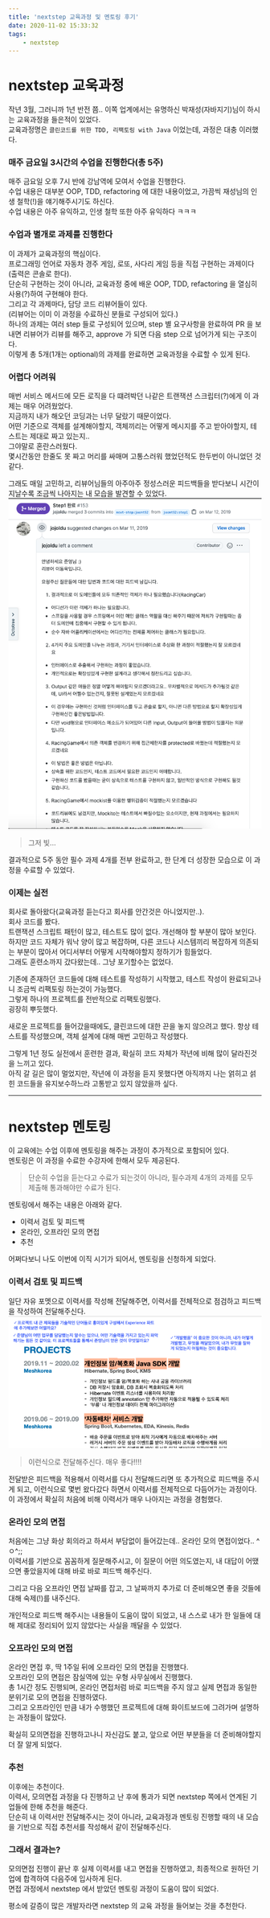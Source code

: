 ```yaml
---
title: 'nextstep 교육과정 및 멘토링 후기'
date: 2020-11-02 15:33:32
tags:
    - nextstep
---
```


# nextstep 교욱과정
작년 3월, 그러니까 1년 반전 쯤.. 이쪽 업계에서는 유명하신 박재성(자바지기)님이 하시는 교육과정을 들은적이 있었다.  
교육과정명은 `클린코드를 위한 TDD, 리팩토링 with Java` 이었는데, 과정은 대충 이러했다.  

### 매주 금요일 3시간의 수업을 진행한다(총 5주)
매주 금요일 오후 7시 반에 강남역에 모여서 수업을 진행한다.  
수업 내용은 대부분 OOP, TDD, refactoring 에 대한 내용이었고, 가끔씩 재성님의 인생 철학(!)을 얘기해주시기도 하신다.  
수업 내용은 아주 유익하고, 인생 철학 또한 아주 유익하다 ㅋㅋㅋ  

### 수업과 별개로 과제를 진행한다
이 과제가 교육과정의 핵심이다.  
프로그래밍 언어로 자동차 경주 게임, 로또, 사다리 게임 등을 직접 구현하는 과제이다(출력은 콘솔로 한다).  
단순히 구현하는 것이 아니라, 교육과정 중에 배운 OOP, TDD, refactoring 을 열심히 사용(?)하여 구현해야 한다.  
그리고 각 과제마다, 담당 코드 리뷰어들이 있다.  
(리뷰어는 이미 이 과정을 수료하신 분들로 구성되어 있다.)  
하나의 과제는 여러 step 들로 구성되어 있으며, step 별 요구사항을 완료하여 PR 을 보내면 리뷰어가 리뷰를 해주고, approve 가 되면 다음 step 으로 넘어가게 되는 구조이다.  
이렇게 총 5개(1개는 optional)의 과제를 완료하면 교육과정을 수료할 수 있게 된다.  

### 어렵다 어려워
매번 서비스 메서드에 모든 로직을 다 떄려박던 나같은 트랜잭션 스크립터(?)에게 이 과제는 매우 어려웠었다.  
지금까지 내가 해오던 코딩과는 너무 달랐기 때문이었다.  
어떤 기준으로 객체를 설계해야할지, 객체끼리는 어떻게 메시지를 주고 받아야할지, 테스트는 제대로 짜고 있는지..  
그야말로 혼란스러웠다.  
몇시간동안 한줄도 못 짜고 머리를 싸매며 고통스러워 했었던적도 한두번이 아니었던 것 같다.  

그래도 매일 고민하고, 리뷰어님들의 아주아주 정성스러운 피드백들을 받다보니 시간이 지날수록 조금씩 나아지는 내 모습을 발견할 수 있었다.  
![코드리뷰](/temp/nextstep1.png)  
> 그저 빛...  

결과적으로 5주 동안 필수 과제 4개를 전부 완료하고, 한 단계 더 성장한 모습으로 이 과정을 수료할 수 있었다.  

### 이제는 실전
회사로 돌아왔다(교육과정 듣는다고 회사를 안간것은 아니었지만..).  
회사 코드를 봤다.  
트랜잭션 스크립트 패턴이 많고, 테스트도 많이 없다. 개선해야 할 부분이 많아 보인다.  
하지만 코드 자체가 워낙 양이 많고 복잡하며, 다른 코드나 시스템끼리 복잡하게 의존되는 부분이 많아서 어디서부터 어떻게 시작해야할지 정하기가 힘들었다.  
그래도 훈련소까지 갔다왔는데.. 그냥 포기할수는 없었다.  

기존에 존재하던 코드들에 대해 테스트를 작성하기 시작했고, 테스트 작성이 완료되고나니 조금씩 리팩토링 하는것이 가능했다.  
그렇게 하나의 프로젝트를 전반적으로 리팩토링했다.  
굉장히 뿌듯했다.  

새로운 프로젝트를 들어갔을때에도, 클린코드에 대한 끈을 놓지 않으려고 했다.
항상 테스트를 작성했으며, 객체 설계에 대해 매번 고민하고 작성했다.  

그렇게 1년 정도 실전에서 훈련한 결과, 확실히 코드 자체가 작년에 비해 많이 달라진것을 느끼고 있다.  
아직 갈 길은 많이 멀었지만, 작년에 이 과정을 듣지 못했다면 아직까지 나는 얽히고 섥힌 코드들을 유지보수하느라 고통받고 있지 않았을까 싶다.

---

# nextstep 멘토링
이 교육에는 수업 이후에 멘토링을 해주는 과정이 추가적으로 포함되어 있다.  
멘토링은 이 과정을 수료한 수강자에 한해서 모두 제공된다.  
> 단순히 수업을 듣는다고 수료가 되는것이 아니라, 필수과제 4개의 과제를 모두 제출해 통과해야만 수료가 된다.  

멘토링에서 해주는 내용은 아래와 같다.  
- 이력서 검토 및 피드백
- 온라인, 오프라인 모의 면접
- 추천

어쩌다보니 나도 이번에 이직 시기가 되어서, 멘토링을 신청하게 되었다.  

### 이력서 검토 및 피드백
일단 자유 포멧으로 이력서를 작성해 전달해주면, 이력서를 전체적으로 점검하고 피드백을 작성하여 전달해주신다.  
![이력서 피드백](/temp/nextstep2.png)  
> 이런식으로 전달해주신다. 매우 좋다!!!!  

전달받은 피드백을 적용해서 이력서를 다시 전달해드리면 또 추가적으로 피드백을 주시게 되고, 이런식으로 몇번 왔다갔다 하면서 이력서를 전체적으로 다듬어가는 과정이다.  
이 과정에서 확실히 처음에 비해 이력서가 매우 나아지는 과정을 경험했다.  

### 온라인 모의 면접
처음에는 그냥 화상 회의라고 하셔서 부담없이 들어갔는데.. 온라인 모의 면접이었다.. ^ㅇ^;;  
이력서를 기반으로 꼼꼼하게 질문해주시고, 이 질문이 어떤 의도였는지, 내 대답이 어땠으면 좋았을지에 대해 바로 바로 피드백 해주신다.  

그리고 다음 오프라인 면접 날짜를 잡고, 그 날짜까지 추가로 더 준비해오면 좋을 것들에 대해 숙제(!)를 내주신다.  

개인적으로 피드백 해주시는 내용들이 도움이 많이 되었고, 내 스스로 내가 한 일들에 대해 제대로 정리되어 있지 않았다는 사실을 깨달을 수 있었다.  

### 오프라인 모의 면접
온라인 면접 후, 딱 1주일 뒤에 오프라인 모의 면접을 진행했다.  
오프라인 모의 면접은 잠실역에 있는 우형 사무실에서 진행했다.  
총 1시간 정도 진행되며, 온라인 면접처럼 바로 피드백을 주지 않고 실제 면접과 동일한 분위기로 모의 면접을 진행하였다.  
그리고 오프라인인 만큼 내가 수행했던 프로젝트에 대해 화이트보드에 그려가며 설명하는 과정들이 많았다.  

확실히 모의면접을 진행하고나니 자신감도 붙고, 앞으로 어떤 부분들을 더 준비해야할지 더 잘 알게 되었다.  

### 추천
이후에는 추천이다.  
이력서, 모의면접 과정을 다 진행하고 난 후에 통과가 되면 nextstep 쪽에서 연계된 기업들에 한해 추천을 해준다.  
단순히 내 이력서만 전달해주시는 것이 아니라, 교육과정과 멘토링 진행할 때의 내 모습을 기반으로 직접 추천서를 작성해서 같이 전달해주신다.  

### 그래서 결과는?
모의면접 진행이 끝난 후 실제 이력서를 내고 면접을 진행하였고, 최종적으로 원하던 기업에 합격하여 다음주에 입사하게 된다.  
면접 과정에서 nextstep 에서 받았던 멘토링 과정이 도움이 많이 되었다.  

평소에 갈증이 많은 개발자라면 nextstep 의 교육 과정을 들어보는 것을 추천한다.  